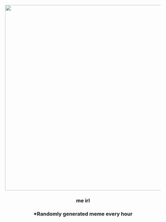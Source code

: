<p align="center">
        <img src="https://i.redd.it/9smm4us8hhf91.png" width="600" height="600">
        </p>
        <h3 align="center">me irl</h3>
        <h3 align="center">*Randomly generated meme every hour</h3>
    